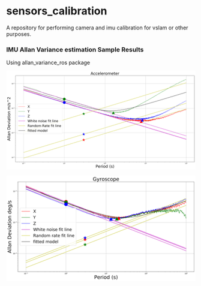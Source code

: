 # sensors_calibration
 A repository for performing camera and imu calibration for vslam or other purposes.

### IMU Allan Variance estimation Sample Results

Using allan_variance_ros package

![](imgs/acceleration.png)

![](imgs/gyro.png)